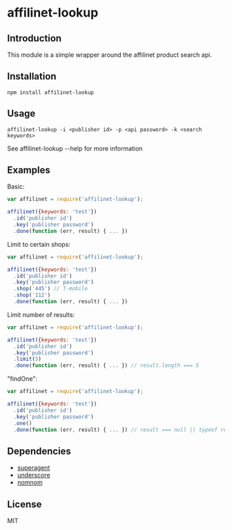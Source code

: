 # affilinet-lookup

## Introduction

This module is a simple wrapper around the affilinet product search api.

## Installation

    npm install affilinet-lookup

## Usage

    affilinet-lookup -i <publisher id> -p <api password> -k <search keywords>

See affilinet-lookup --help for more information

## Examples

Basic:

```javascript
var affilinet = require('affilinet-lookup');

affilinet({keywords: 'test'})
  .id('publisher id')
  .key('publisher password')
  .done(function (err, result) { ... })
```

Limit to certain shops:

```javascript
var affilinet = require('affilinet-lookup');

affilinet({keywords: 'test'})
  .id('publisher id')
  .key('publisher password')
  .shop('445') // T-mobile
  .shop('112') 
  .done(function (err, result) { ... })
```

Limit number of results:

```javascript
var affilinet = require('affilinet-lookup');

affilinet({keywords: 'test'})
  .id('publisher id')
  .key('publisher password')
  .limit(5)
  .done(function (err, result) { ... }) // result.length === 5
```

"findOne":

```javascript
var affilinet = require('affilinet-lookup');

affilinet({keywords: 'test'})
  .id('publisher id')
  .key('publisher password')
  .one()
  .done(function (err, result) { ... }) // result === null || typeof result === 'object' 
```

## Dependencies

* [superagent](http://github.com/visionmedia/superagent)
* [underscore](http://github.com/jashkenas/underscore)
* [nomnom](http://github.com/harthur/nomnom)

## License

MIT
